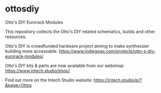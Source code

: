 # ottosdiy
Otto's DIY Eurorack Modules

This repository collects the Otto's DIY related schematics, builds and other resources.

Otto's DIY is crowdfunded hardware project aiming to make synthesizer building more accessable.
https://www.indiegogo.com/projects/otto-s-diy-eurorack-modules/

Otto's DIY kits & parts are now available from our webshop:
https://www.intech.studio/shop/

Find out more on the Intech Studio website:
https://intech.studio/p/?&page=Ottos


